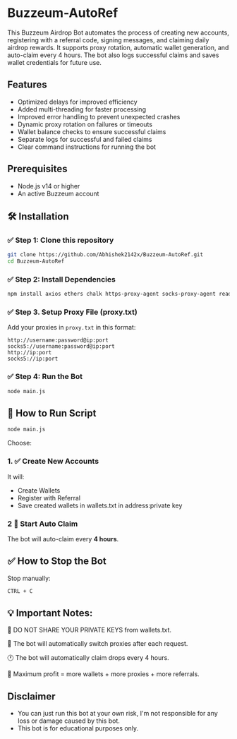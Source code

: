 # Buzzeum-AutoRef
This Buzzeum Airdrop Bot automates the process of creating new accounts, registering with a referral code, signing messages, and claiming daily airdrop rewards. It supports proxy rotation, automatic wallet generation, and auto-claim every 4 hours. The bot also logs successful claims and saves wallet credentials for future use.

## Features

- Optimized delays for improved efficiency
- Added multi-threading for faster processing
- Improved error handling to prevent unexpected crashes
- Dynamic proxy rotation on failures or timeouts
- Wallet balance checks to ensure successful claims
- Separate logs for successful and failed claims
- Clear command instructions for running the bot

## Prerequisites

- Node.js v14 or higher
- An active Buzzeum account

## 🛠️ Installation

### ✅ Step 1: Clone this repository

```bash
git clone https://github.com/Abhishek2142x/Buzzeum-AutoRef.git
cd Buzzeum-AutoRef
```

### ✅ Step 2: Install Dependencies

```bash
npm install axios ethers chalk https-proxy-agent socks-proxy-agent readline
```

### ✅ Step 3. Setup Proxy File (proxy.txt)
Add your proxies in `proxy.txt` in this format:  
```
http://username:password@ip:port
socks5://username:password@ip:port
http://ip:port
socks5://ip:port
```

### ✅ Step 4: Run the Bot
 
```bash
node main.js
```
## 🚀 How to Run Script

```bash
node main.js
```
Choose:  

###  1. ✅ Create New Accounts

It will:  
- Create Wallets  
- Register with Referral  
- Save created wallets in wallets.txt in address:private key 

### 2 💸 Start Auto Claim

The bot will auto-claim every **4 hours**.

## ✅ How to Stop the Bot

Stop manually:  
```bash
CTRL + C
```
## 💡 Important Notes:

🚀 DO NOT SHARE YOUR PRIVATE KEYS from wallets.txt.

💸 The bot will automatically switch proxies after each request.

🕐 The bot will automatically claim drops every 4 hours.

💯 Maximum profit = more wallets + more proxies + more referrals.

## Disclaimer
- You can just run this bot at your own risk, I'm not responsible for any loss or damage caused by this bot.
- This bot is for educational purposes only.
